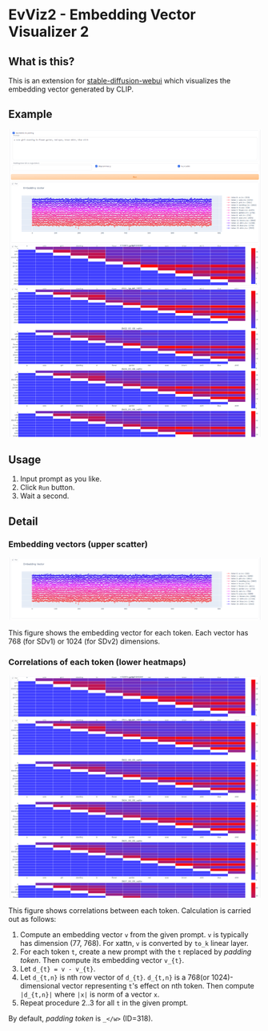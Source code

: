 # EvViz2 - Embedding Vector Visualizer 2

## What is this?

This is an extension for [stable-diffusion-webui](https://github.com/AUTOMATIC1111/stable-diffusion-webui) which visualizes the embedding vector generated by CLIP.

## Example

![example](./images/evviz2.png)

## Usage

1. Input prompt as you like.
2. Click `Run` button.
3. Wait a second.

## Detail

### Embedding vectors (upper scatter)

![scatter](./images/evviz2-1.png)

This figure shows the embedding vector for each token. Each vector has 768 (for SDv1) or 1024 (for SDv2) dimensions.

### Correlations of each token (lower heatmaps)

![heatmaps](./images/evviz2-2.png)

This figure shows correlations between each token. Calculation is carried out as follows:

1. Compute an embedding vector `v` from the given prompt. `v` is typically has dimension (77, 768). For xattn, `v` is converted by `to_k` linear layer.
2. For each token `t`, create a new prompt with the `t` replaced by *padding token*. Then compute its embedding vector `v_{t}`.
3. Let `d_{t} = v - v_{t}`.
4. Let `d_{t,n}` is nth row vector of `d_{t}`. `d_{t,n}` is a 768(or 1024)-dimensional vector representing `t`'s effect on nth token. Then compute `|d_{t,n}|` where `|x|` is norm of a vector `x`.
5. Repeat procedure 2..3 for all `t` in the given prompt.

By default, *padding token* is `_</w>` (ID=318).

